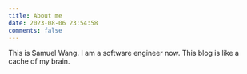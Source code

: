 ```yaml
---
title: About me
date: 2023-08-06 23:54:58
comments: false
---
```

This is Samuel Wang. I am a software engineer now. This blog is like a cache of my brain.
